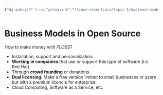 ```yaml
---
{"dg-publish":true,"permalink":"/linux-essentials/topic-1/business-models-in-open-source/"}
---
```



# Business Models in Open Source
How to make money with _FLOSS_?

- Installation, support and personalization.
- **Working in companies** that use or support this type of software (i.e. Red Hat)
- Through **crowd founding** or donations.
- **Dual licensing**: Make a free version limited to small businesses or users but with a premium licencie for enterprise.
- Cloud Computing, Software as a Service, etc.